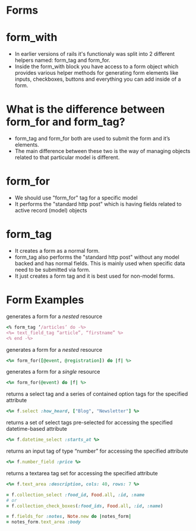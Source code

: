 # Forms

# form_with
- In earlier versions of rails it's functionaly was split into 2 different helpers named: form_tag and form_for.
- Inside the form_with block you have access to a form object which provides various helper methods for generating form elements like inputs, checkboxes, buttons and everything you can add inside of a form.

# What is the difference between form_for and form_tag?
- form_tag and form_for both are used to submit the form and it’s elements.
- The main difference between these two is the way of managing objects related to that particular model is different.

# form_for
- We should use "form_for" tag for a specific model
- It performs the "standard http post" which is having fields related to active record (model) objects

# form_tag
- It creates a form as a normal form.
- form_tag also performs the "standard http post" without any model backed and has normal fields. This is mainly used when specific data need to be submitted via form.
- It just creates a form tag and it is best used for non-model forms.

# Form Examples
generates a form for a _nested_ resource
```ruby
<% form_tag ‘/articles’ do -%>
<%= text_field_tag “article”, “firstname” %>
<% end -%>
```

generates a form for a _nested_ resource
```ruby
<%= form_for([@event, @registration]) do |f| %>
```

generates a form for a _single_ resource
```ruby
<%= form_for(@event) do |f| %>
```

returns a select tag and a series of contained option tags for the specified attribute
```ruby
<%= f.select :how_heard, ["Blog", "Newsletter"] %>
```

returns a set of select tags pre-selected for accessing the specified datetime-based attribute
```ruby
<%= f.datetime_select :starts_at %>
```

returns an input tag of type “number” for accessing the specified attribute
```ruby
<%= f.number_field :price %>
```

returns a textarea tag set for accessing the specified attribute
```ruby
<%= f.text_area :description, cols: 40, rows: 7 %>
```

```ruby
= f.collection_select :food_id, Food.all, :id, :name
# or
= f.collection_check_boxes(:food_ids, Food.all, :id, :name)
```

```ruby
= f.fields_for :notes, Note.new do |notes_form|
= notes_form.text_area :body
```
